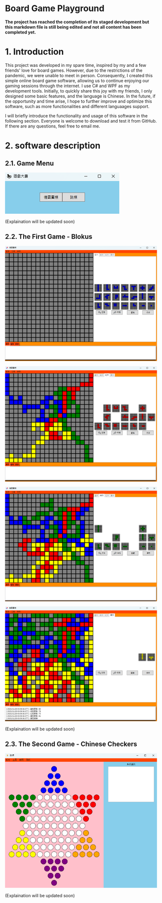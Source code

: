 # Board Game Playground

**The project has reached the completion of its staged development but this markdown file is still being edited and not all content has been completed yet.**

# 1. Introduction

This project was developed in my spare time, inspired by my and a few friends' love for board games. However, due to the restrictions of the pandemic, we were unable to meet in person. Consequently, I created this simple online board game software, allowing us to continue enjoying our gaming sessions through the internet. I use C# and WPF as my development tools. Initially, to quickly share this joy with my friends, I only designed some basic features, and the language is Chinese. In the future, if the opportunity and time arise, I hope to further improve and optimize this software, such as more functionalities and different languaages support.

I will briefly introduce the functionality and usage of this software in the following section. Everyone is welcome to download and test it from GitHub. If there are any questions, feel free to email me.

# 2. software description

## 2.1. Game Menu

![Image Error](./Image/image_01.png)

(Explaination will be updated soon)

## 2.2. The First Game - Blokus

![Image Error](./Image/image_02.png)

![Image Error](./Image/image_03.png)

![Image Error](./Image/image_04.png)

![Image Error](./Image/image_05.png)

(Explaination will be updated soon)

## 2.3. The Second Game - Chinese Checkers

![Image Error](./Image/image_06.png)

(Explaination will be updated soon)

